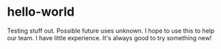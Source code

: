 # hello-world
Testing stuff out. Possible future uses unknown.
I hope to use this to help our team.
I have little experience.
It's always good to try something new!
